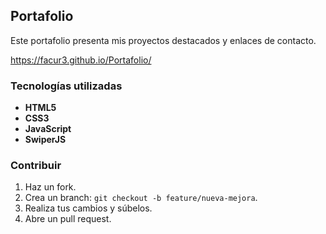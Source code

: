 ## Portafolio

Este portafolio presenta mis proyectos destacados y enlaces de contacto.

https://facur3.github.io/Portafolio/

### Tecnologías utilizadas
- **HTML5**
- **CSS3**
- **JavaScript**
- **SwiperJS**

### Contribuir
1. Haz un fork.
2. Crea un branch: `git checkout -b feature/nueva-mejora`.
3. Realiza tus cambios y súbelos.
4. Abre un pull request.

